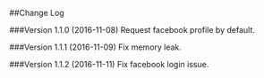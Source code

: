 ##Change Log

###Version 1.1.0 (2016-11-08)
Request facebook profile by default.

###Version 1.1.1 (2016-11-09)
Fix memory leak.

###Version 1.1.2 (2016-11-11)
Fix facebook login issue.
